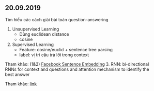 20.09.2019
-----------------------------------------
Tìm hiểu các cách giải bài toán question-answering  
1. Unsupervised Learning
    + Dùng euclidean distance
    + cosine
2. Supervised Learning
    + Feature: cosine/euclid + sentence tree parsing
    + label: vị trí câu trả lời trong context
    
Tham khảo: (1&2) [Facebook Sentence Embedding](https://towardsdatascience.com/building-a-question-answering-system-part-1-9388aadff507)
3. RNN:
    bi-directional RNNs for context and questions and attention mechanism to identify the best answer
    
Tham khảo: [link](https://towardsdatascience.com/nlp-building-a-question-answering-model-ed0529a68c54)
